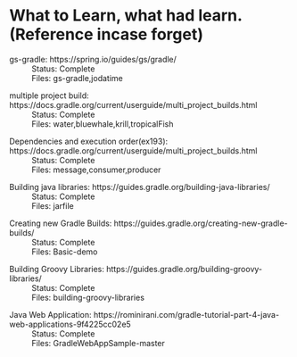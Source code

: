 # What to Learn, what had learn. (Reference incase forget)

<dl>
	<dt>gs-gradle: https://spring.io/guides/gs/gradle/</dt>
	<dd>Status: Complete</dd>
	<dd>Files: gs-gradle,jodatime</dd>
</dl>
<dl>
	<dt>multiple project build: https://docs.gradle.org/current/userguide/multi_project_builds.html	</dt>
	<dd>Status: Complete</dd>
	<dd>Files: water,bluewhale,krill,tropicalFish</dd>
</dl>
<dl>	
	<dt>Dependencies and execution order(ex193): https://docs.gradle.org/current/userguide/multi_project_builds.html</dt>
	<dd>Status: Complete</dd>
	<dd>Files: message,consumer,producer</dd>
</dl>
<dl>
	<dt>Building java libraries: https://guides.gradle.org/building-java-libraries/</dt>
	<dd>Status: Complete</dd>
	<dd>Files: jarfile</dd>
</dl>
<dl>
	<dt>Creating new Gradle Builds: https://guides.gradle.org/creating-new-gradle-builds/</dt>
	<dd>Status: Complete</dd>
	<dd>Files: Basic-demo</dd>
</dl>
<dl>
	<dt>Building Groovy Libraries: https://guides.gradle.org/building-groovy-libraries/</dt>
	<dd>Status: Complete</dd>
	<dd>Files: building-groovy-libraries</dd>
</dl>
<dl>
	<dt>Java Web Application: https://rominirani.com/gradle-tutorial-part-4-java-web-applications-9f4225cc02e5</dt>
	<dd>Status: Complete</dd>
	<dd>Files: GradleWebAppSample-master</dd>
</dl>
